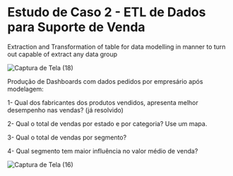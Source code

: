 # Estudo de Caso 2 - ETL de Dados para Suporte de Venda


Extraction and Transformation of table for data modelling in manner to turn out capable of extract any data group

![Captura de Tela (18)](https://user-images.githubusercontent.com/98422036/180910532-093afd85-caf0-4ec9-a25e-7b1f34717d29.png)

Produção de Dashboards com dados pedidos por empresário após modelagem:

1- Qual dos fabricantes dos produtos vendidos, apresenta melhor desempenho nas vendas? (já resolvido)

2- Qual o total de vendas por estado e por categoria? Use um mapa.

3- Qual o total de vendas por segmento? 

4- Qual segmento tem maior influência no valor médio de venda? 

![Captura de Tela (16)](https://user-images.githubusercontent.com/98422036/180910773-909f0b5c-13a3-4346-93c2-44591148ba7c.png)

